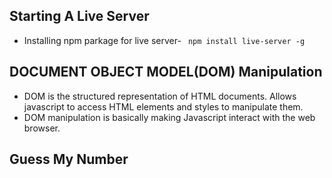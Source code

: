 ## Starting A Live Server

- Installing npm parkage for live server- ` npm install live-server -g`

## DOCUMENT OBJECT MODEL(DOM) Manipulation

- DOM is the structured representation of HTML documents. Allows javascript to access HTML elements and styles to manipulate them.
- DOM manipulation is basically making Javascript interact with the web browser.

## Guess My Number
